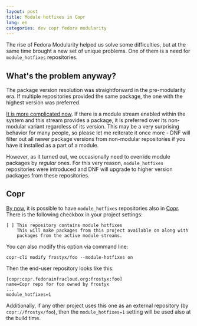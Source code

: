 ```yaml
---
layout: post
title: Module hotfixes in Copr
lang: en
categories: dev copr fedora modularity
---
```


The rise of Fedora Modularity helped us solve some difficulties, but at the same time brought a new set of unique problems. One of them is a need for `module_hotfixes` repositories.


## What's the problem anyway?

The package version resolution was straightforward in the pre-modularity era. If multiple repositories provided the same package, the one with the highest version was preferred.

[It is more complicated now][package-filtering]. If there is a module stream enabled within the system and this stream provides a package, it is preferred over its non-modular variant regardless of its version. This may be a very surprising behavior for many people, so please let me reiterate it once more - DNF will filter out all newer package versions from non-modular repositories if you have it installed as a part of a module.

However, as it turned out, we occasionally need to override module packages by _regular_ ones. For this very reason, `module_hotfixes` repositories were introduced and DNF will upgrade to higher version packages from these repositories.


## Copr

[By now][PR], it is possible to have `module_hotfixes` repositories also in [Copr][copr]. There is the following checkbox in your project settings:

    [ ] This repository contains module hotfixes
        This will make packages from this project available on along with
        packages from the active module streams.

You can also modify this option via command line:

    copr-cli modify frostyx/foo --module-hotfixes on

Then the end-user repository looks like this:

    [copr:copr.fedorainfracloud.org:frostyx:foo]
    name=Copr repo for foo owned by frostyx
    ...
    module_hotfixes=1

Additionally, if any other project uses this one as an external repository (by `copr://frostyx/foo`), then the `module_hotfixes=1` setting will be used also at the build time.


[package-filtering]: https://dnf.readthedocs.io/en/latest/modularity.html#package-filtering
[copr]: https://copr.fedorainfracloud.org/
[PR]: https://pagure.io/copr/copr/pull-request/1097
